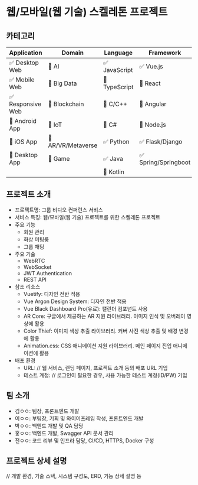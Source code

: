 # 웹/모바일(웹 기술) 스켈레톤 프로젝트
 
<!-- 필수 항목 -->

## 카테고리

| Application | Domain | Language | Framework |
| ---- | ---- | ---- | ---- |
| :white_check_mark: Desktop Web | :black_square_button: AI | :white_check_mark: JavaScript | :white_check_mark: Vue.js |
| :white_check_mark: Mobile Web | :black_square_button: Big Data | :black_square_button: TypeScript | :black_square_button: React |
| :white_check_mark: Responsive Web | :black_square_button: Blockchain | :black_square_button: C/C++ | :black_square_button: Angular |
| :black_square_button: Android App | :black_square_button: IoT | :black_square_button: C# | :black_square_button: Node.js |
| :black_square_button: iOS App | :black_square_button: AR/VR/Metaverse | :white_check_mark: Python | :white_check_mark: Flask/Django |
| :black_square_button: Desktop App | :black_square_button: Game | :white_check_mark: Java | :white_check_mark: Spring/Springboot |
| | | :black_square_button: Kotlin | |

<!-- 필수 항목 -->

## 프로젝트 소개

* 프로젝트명: 그룹 비디오 컨퍼런스 서비스
* 서비스 특징: 웹/모바일(웹 기술) 프로젝트를 위한 스켈레톤 프로젝트
* 주요 기능
  - 회원 관리
  - 화상 미팅룸
  - 그룹 채팅
* 주요 기술
  - WebRTC
  - WebSocket
  - JWT Authentication
  - REST API
* 참조 리소스
  * Vuetify: 디자인 전반 적용
  * Vue Argon Design System: 디자인 전반 적용
  * Vue Black Dashboard Pro(유료): 캘린더 컴포넌트 사용
  * AR Core: 구글에서 제공하는 AR 지원 라이브러리. 이미지 인식 및 오버레이 영상에 활용
  * Color Thief: 이미지 색상 추출 라이브러리. 커버 사진 색상 추출 및 배경 변경에 활용
  * Animation.css: CSS 애니메이션 지원 라이브러리. 메인 페이지 진입 애니메이션에 활용
* 배포 환경
  - URL: // 웹 서비스, 랜딩 페이지, 프로젝트 소개 등의 배포 URL 기입
  - 테스트 계정: // 로그인이 필요한 경우, 사용 가능한 테스트 계정(ID/PW) 기입

<!-- 자유 양식 -->

## 팀 소개
* 김ㅇㅇ: 팀장, 프론트엔드 개발
* 이ㅇㅇ: 부팀장, 기획 및 와이어프레임 작성, 프론트엔드 개발
* 박ㅇㅇ: 백엔드 개발 및 QA 담당
* 홍ㅇㅇ: 백엔드 개발, Swagger API 문서 관리
* 전ㅇㅇ: 코드 리뷰 및 인프라 담당, CI/CD, HTTPS, Docker 구성

<!-- 자유 양식 -->

## 프로젝트 상세 설명

// 개발 환경, 기술 스택, 시스템 구성도, ERD, 기능 상세 설명 등
